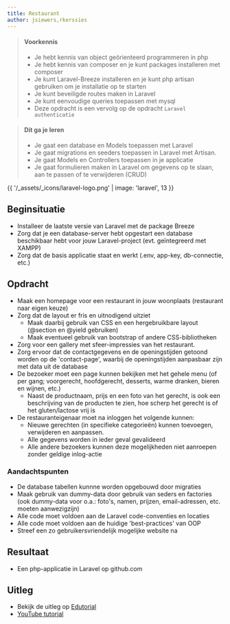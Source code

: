```yaml
---
title: Restaurant
author: jsiewers,rkerssies
---
```


> #### Voorkennis
> * Je hebt kennis van object geörienteerd programmeren in php
> * Je hebt kennis van composer en je kunt packages installeren met composer
> * Je kunt Laravel-Breeze installeren en je kunt php artisan gebruiken om je installatie op te starten
> * Je kunt beveiligde routes maken in Laravel
> * Je kunt eenvoudige queries toepassen met mysql
> * Deze opdracht is een vervolg op de opdracht `Laravel authenticatie`

> #### Dit ga je leren
> * Je gaat een database en Models toepassen met Laravel
> * Je gaat migrations en seeders toepassen in Laravel met Artisan.
> * Je gaat Models en Controllers toepassen in je applicatie
> * Je gaat formulieren maken in Laravel om gegevens op te slaan, aan te passen of te verwijderen (CRUD)

{{ '/_assets/_icons/laravel-logo.png'  | image: 'laravel', 13 }}

## Beginsituatie
* Installeer de laatste versie van Laravel met de package Breeze
* Zorg dat je een database-server hebt opgestart een database beschikbaar hebt voor jouw Laravel-project (evt. geïntegreerd met XAMPP)
* Zorg dat de basis applicatie staat en werkt (.env, app-key, db-connectie, etc.)

##  Opdracht
* Maak een homepage voor een restaurant in jouw woonplaats (restaurant naar eigen keuze)
* Zorg dat de layout er fris en uitnodigend uitziet
  * Maak daarbij gebruik van CSS en een hergebruikbare layout (@section en @yield gebruiken)
  * Maak eventueel gebruik van bootstrap of andere CSS-bibliotheken
* Zorg voor een gallery met sfeer-impressies van het restaurant.
* Zorg ervoor dat de contactgegevens en de openingstijden getoond worden op de 'contact-page', waarbij de openingstijden aanpasbaar zijn met data uit de database
* De bezoeker moet een page kunnen bekijken met het gehele menu (of per gang; voorgerecht, hoofdgerecht, desserts, warme dranken, bieren en wijnen, etc.)
  * Naast de productnaam, prijs en een foto van het gerecht, is ook een beschrijving van de producten te zien, hoe scherp het gerecht is of het gluten/lactose vrij is
* De restauranteigenaar moet na inloggen het volgende kunnen:
  * Nieuwe gerechten (in specifieke categorieën) kunnen toevoegen, verwijderen en aanpassen.
  * Alle gegevens worden in ieder geval gevalideerd
  * Alle andere bezoekers kunnen deze mogelijkheden niet aanroepen zonder geldige inlog-actie
### Aandachtspunten
* De database tabellen kunnne worden opgebouwd door migraties
* Maak gebruik van dummy-data door gebruik van seders en factories (ook dummy-data voor o.a.: foto's, namen, prijzen, email-adressen, etc. moeten aanwezigzijn)
* Alle code moet voldoen aan de Laravel code-conventies en locaties
* Alle code moet voldoen aan de huidige 'best-practices' van OOP
* Streef een zo gebruikersvriendelijk mogelijke website na

## Resultaat
* Een php-applicatie in Laravel op github.com


## Uitleg
* Bekijk de uitleg op [Edutorial](http://www.edutorial.nl/laravel/introductie/)
* [YouTube tutorial](https://www.youtube.com/watch?v=MYyJ4PuL4pY&t=14354s)
